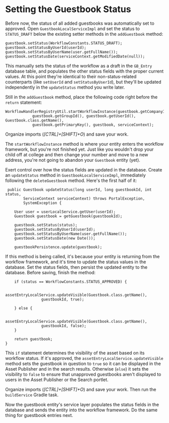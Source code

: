 # Setting the Guestbook Status 

Before now, the status of all added guestbooks was automatically set to
approved. Open `GuestbookLocalServiceImpl` and set the status to `STATUS_DRAFT`
below the existing setter methods in the `addGuestbook` method:

    guestbook.setStatus(WorkflowConstants.STATUS_DRAFT);
    guestbook.setStatusByUserId(userId);
    guestbook.setStatusByUserName(user.getFullName());
    guestbook.setStatusDate(serviceContext.getModifiedDate(null));

This manually sets the status of the workflow as a draft in the `GB_Entry`
database table, and populates the other status fields with the proper current
values. At this point they're identical to their non-status-related counterparts
(like `setUserId` and `setStatusByUserId`), but they'll be updated independently
in the `updateStatus` method you write later.

Still in the `addGuestbook` method, place the following code right before the
`return` statement:

    WorkflowHandlerRegistryUtil.startWorkflowInstance(guestbook.getCompanyId(), 
				guestbook.getGroupId(), guestbook.getUserId(), Guestbook.class.getName(), 
				guestbook.getPrimaryKey(), guestbook, serviceContext);

Organize imports (*[CTRL]+[SHIFT]+O*) and save your work.

The `startWorkflowInstance` method is where your entity enters the workflow
framework, but you're not finished yet. Just like you wouldn't drop your child
off at college and then change your number and move to a new address, you're
not going to abandon your `Guestbook` entity (yet). 

Exert control over how the status fields are updated in the database.
Create an `updateStatus` method in `GuestbookLocalServiceImpl`, immediately
following the `deleteGuestbook` method. Here's the first half of it:

     public Guestbook updateStatus(long userId, long guestbookId, int status,
			ServiceContext serviceContext) throws PortalException,
			SystemException {

		User user = userLocalService.getUser(userId);
		Guestbook guestbook = getGuestbook(guestbookId);

		guestbook.setStatus(status);
		guestbook.setStatusByUserId(userId);
		guestbook.setStatusByUserName(user.getFullName());
		guestbook.setStatusDate(new Date());

		guestbookPersistence.update(guestbook);

If this method is being called, it's because your entity is returning from the
workflow framework, and it's time to update the status values in the database.
Set the status fields, then persist the updated entity to the database. Before
saving, finish the method:

		if (status == WorkflowConstants.STATUS_APPROVED) {

			assetEntryLocalService.updateVisible(Guestbook.class.getName(),
					guestbookId, true);

		} else {

			assetEntryLocalService.updateVisible(Guestbook.class.getName(),
					guestbookId, false);
		}

		return guestbook;
	}

This `if` statement determines the visibility of the asset based on its workflow
status. If it's approved, the `assetEntryLocalService.updateVisible` method sets
the guestbook in question to `true` so it can be displayed in the Asset
Publisher and in the search results. Otherwise (`else`) it sets the visibility
to `false` to ensure that unapproved guestbooks aren't displayed to users in the
Asset Publisher or the Search portlet.

Organize imports (*[CTRL]+[SHIFT]+O*) and save your work. Then run the
`buildService` Gradle task.

Now the guestbook entity's service layer populates the status fields in the
database and sends the entity into the workflow framework. Do the same thing for
guestbook entries next.

